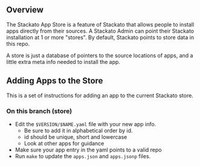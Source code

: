 ## Overview

The Stackato App Store is a feature of Stackato that allows people to install apps directly from their sources. A Stackato Admin can point their Stackato installation at 1 or more "stores". By default, Stackato points to store data in this repo.

A store is just a database of pointers to the source locations of apps, and a little extra meta info needed to install the app.

## Adding Apps to the Store

This is a set of instructions for adding an app to the current Stackato store.

### On this branch (store)

* Edit the `$VERSION/$NAME.yaml` file with your new app info.
  * Be sure to add it in alphabetical order by id.
  * id should be unique, short and lowercase
  * Look at other apps for guidance
* Make sure your app entry in the yaml points to a valid repo
* Run `make` to update the `apps.json` and `apps.jsonp` files.

